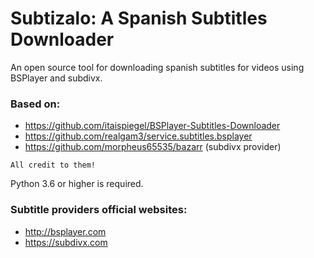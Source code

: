 # Subtizalo: A Spanish Subtitles Downloader

An open source tool for downloading spanish subtitles for videos using BSPlayer and subdivx.

### Based on:

- https://github.com/itaispiegel/BSPlayer-Subtitles-Downloader
- https://github.com/realgam3/service.subtitles.bsplayer
- https://github.com/morpheus65535/bazarr (subdivx provider)

`All credit to them!`

Python 3.6 or higher is required.

### Subtitle providers official websites:

- http://bsplayer.com
- https://subdivx.com
